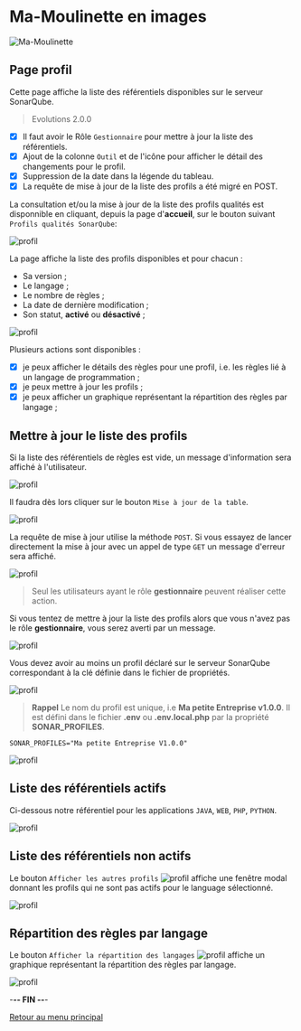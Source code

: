# Ma-Moulinette en images

![Ma-Moulinette](/assets/images/home/home-000.jpg)

## Page profil

Cette page affiche la liste des référentiels disponibles sur le serveur SonarQube.

> Evolutions 2.0.0

* [x] Il faut avoir le Rôle `Gestionnaire` pour mettre à jour la liste des référentiels.
* [x] Ajout de la colonne `Outil` et de l'icône pour afficher le détail des changements pour le profil.
* [x] Suppression de la date dans la légende du tableau.
* [x] La requête de mise à jour de la liste des profils a été migré en POST.

La consultation et/ou la mise à jour de la liste des profils qualités est disponnible en cliquant, depuis la page d'**accueil**, sur le bouton suivant `Profils qualités SonarQube`:

![profil](/assets/images/profil/profil-000.jpg)

La page affiche la liste des profils disponibles et pour chacun :

* Sa version ;
* Le langage ;
* Le nombre de règles ;
* La date de dernière modification ;
* Son statut, **activé** ou **désactivé** ;

![profil](/assets/images/profil/profil-001.jpg)

Plusieurs actions sont disponibles :

* [x] je peux afficher le détails des règles pour une profil, i.e. les règles lié à un langage de programmation ;
* [x] je peux mettre à jour les profils ;
* [x] je peux afficher un graphique représentant la répartition des règles par langage ;

## Mettre à jour le liste des profils

Si la liste des référentiels de règles est vide, un message d'information sera affiché à l'utilisateur.

![profil](/assets/images/profil/profil-002.jpg)

Il faudra dès lors cliquer sur le bouton `Mise à jour de la table`.

![profil](/assets/images/profil/profil-003.jpg)

La requête de mise à jour utilise la méthode `POST`. Si vous essayez de lancer directement la mise à jour avec un appel de type `GET` un message d'erreur sera affiché.

![profil](/assets/images/profil/profil-005.jpg)

> Seul les utilisateurs ayant le rôle **gestionnaire** peuvent réaliser cette action.

Si vous tentez de mettre à jour la liste des profils alors que vous n'avez pas le rôle **gestionnaire**, vous serez averti par un message.

![profil](/assets/images/profil/profil-006.jpg)

Vous devez avoir au moins un profil déclaré sur le serveur SonarQube correspondant à la clé définie dans le fichier de propriétés.

![profil](/assets/images/profil/profil-007.jpg)

> **Rappel**  Le nom du profil est unique, i.e **Ma petite Entreprise v1.0.0**. Il est défini dans le fichier **.env** ou **.env.local.php** par la propriété **SONAR_PROFILES**.

```properties
SONAR_PROFILES="Ma petite Entreprise V1.0.0"
```

![profil](/assets/images/profil/profil-012.jpg)

## Liste des référentiels actifs

Ci-dessous notre référentiel pour les applications `JAVA`, `WEB`, `PHP`, `PYTHON`.

![profil](/assets/images/profil/profil-013.jpg)

## Liste des référentiels non actifs

Le bouton `Afficher les autres profils` ![profil](/assets/images/profil/profil-015.jpg) affiche une fenêtre modal donnant les profils qui ne sont pas actifs pour le language sélectionné.

![profil](/assets/images/profil/profil-014.jpg)

## Répartition des règles par langage

Le bouton `Afficher la répartition des langages` ![profil](/assets/images/profil/profil-009.jpg)
affiche un graphique représentant la répartition des règles par langage.

![profil](/assets/images/profil/profil-011.jpg)

-**-- FIN --**-

[Retour au menu principal](/index.html)
